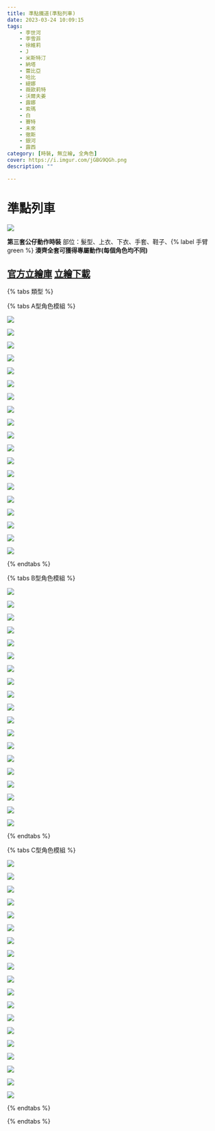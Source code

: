 ```yaml
---
title: 準點鐵道(準點列車)
date: 2023-03-24 10:09:15
tags:
    - 李世河
    - 李雪菲
    - 徐維莉
    - J
    - 米斯特汀
    - 納塔
    - 蕾比亞
    - 哈比
    - 緹娜
    - 薇歐莉特
    - 沃爾夫姜
    - 露娜
    - 索瑪
    - 白
    - 賽特
    - 未來
    - 徹斯
    - 銀河
    - 露西
category: [時裝, 無立繪, 全角色]
cover: https://i.imgur.com/jGBG9QGh.png
description: ""

---
```

# 準點列車

![](https://i.imgur.com/JQ1CREoh.png)

**第三套公仔動作時裝**
部位：髮型、上衣、下衣、手套、鞋子、{% label 手臂 green %}
**湊齊全套可獲得專屬動作(每個角色均不同)**



[官方立繪庫](https://closers.nexon.com/Pds/FanSiteKit)
[立繪下載](https://closers.vod.nexoncdn.co.kr/site/fansitekit/Closers_FansiteKit_InWonderLand_210302_objaqz.zip)
---

{% tabs 類型 %}
<!-- tab 模組A型-->
{% tabs A型角色模組 %}
<!-- tab 李世河(Seha)-->
[![](https://i.imgur.com/TreuhtQh.png)](https://i.imgur.com/TreuhtQ.png)
<!-- endtab -->
<!-- tab 李雪菲(Seulbi)-->
[![](https://i.imgur.com/EOQY1Och.png)](https://i.imgur.com/EOQY1Oc.png)
<!-- endtab -->
<!-- tab 徐維莉(Yuri)-->
[![](https://i.imgur.com/Q0cKScih.png)](https://i.imgur.com/Q0cKSci.png)
<!-- endtab -->
<!-- tab J-->
[![](https://i.imgur.com/EQEZz8ph.png)](https://i.imgur.com/EQEZz8p.png)
<!-- endtab -->
<!-- tab 米斯特汀(Tein)-->
[![](https://i.imgur.com/0LuPVjih.png)](https://i.imgur.com/0LuPVji.png)
<!-- endtab -->
<!-- tab 納塔(Nata)-->
[![](https://i.imgur.com/f9uF2JQh.png)](https://i.imgur.com/f9uF2JQ.png)
<!-- endtab -->
<!-- tab 蕾比雅(Levia)-->
[![](https://i.imgur.com/XPNxLbUh.png)](https://i.imgur.com/XPNxLbU.png)
<!-- endtab -->
<!-- tab 哈比(Harpy)-->
[![](https://i.imgur.com/iGUHLCTh.png)](https://i.imgur.com/iGUHLCT.png)
<!-- endtab -->
<!-- tab 緹娜(Tina)-->
[![](https://i.imgur.com/L2ksddih.png)](https://i.imgur.com/L2ksddi.png)
<!-- endtab -->
<!-- tab 薇歐莉特(Violet)-->
[![](https://i.imgur.com/mNBoU1hh.png)](https://i.imgur.com/mNBoU1h.png)
<!-- endtab -->
<!-- tab 沃爾夫姜(Wolfgang)-->
[![](https://i.imgur.com/2vPjtSRh.png)](https://i.imgur.com/2vPjtSR.png)
<!-- endtab -->
<!-- tab 露娜(Luna)-->
[![](https://i.imgur.com/lktTg6wh.png)](https://i.imgur.com/lktTg6w.png)
<!-- endtab -->
<!-- tab 索瑪(Soma)-->
[![](https://i.imgur.com/ByVyMvCh.png)](https://i.imgur.com/ByVyMvC.png)
<!-- endtab -->
<!-- tab 白(Bai)-->
[![](https://i.imgur.com/ZXsCvL5h.png)](https://i.imgur.com/ZXsCvL5.png)
<!-- endtab -->
<!-- tab 賽特(Seth)-->
[![](https://i.imgur.com/Eu3RLiKh.png)](https://i.imgur.com/Eu3RLiK.png)
<!-- endtab -->
<!-- tab 未來(Mirae)-->
[![](https://i.imgur.com/wuJFZ9oh.png)](https://i.imgur.com/wuJFZ9o.png)
<!-- endtab -->
<!-- tab 徹斯(Chulsoo)-->
[![](https://i.imgur.com/ARTOyE2h.png)](https://i.imgur.com/ARTOyE2.png)
<!-- endtab -->
<!-- tab 銀河(Eunha)-->
[![](https://i.imgur.com/vJz5L3ah.png)](https://i.imgur.com/vJz5L3a.png)
<!-- endtab -->
<!-- tab 露西(Lucy)-->
[![](https://i.imgur.com/mp46iYBh.png)](https://i.imgur.com/mp46iYB.png)
<!-- endtab -->
{% endtabs %}
<!-- endtab -->

<!-- tab 模組B型-->
{% tabs B型角色模組 %}
<!-- tab 李世河(Seha)-->
[![](https://i.imgur.com/tivamaQh.png)](https://i.imgur.com/tivamaQ.png)
<!-- endtab -->
<!-- tab 李雪菲(Seulbi)-->
[![](https://i.imgur.com/ivL6WUHh.png)](https://i.imgur.com/ivL6WUH.png)
<!-- endtab -->
<!-- tab 徐維莉(Yuri)-->
[![](https://i.imgur.com/XZS1837h.png)](https://i.imgur.com/XZS1837.png)
<!-- endtab -->
<!-- tab J-->
[![](https://i.imgur.com/IwF8920h.png)](https://i.imgur.com/IwF8920.png)
<!-- endtab -->
<!-- tab 米斯特汀(Tein)-->
[![](https://i.imgur.com/jBpIwWqh.png)](https://i.imgur.com/jBpIwWq.png)
<!-- endtab -->
<!-- tab 納塔(Nata)-->
[![](https://i.imgur.com/21tKH8Lh.png)](https://i.imgur.com/21tKH8L.png)
<!-- endtab -->
<!-- tab 蕾比雅(Levia)-->
[![](https://i.imgur.com/bQXMVUYh.png)](https://i.imgur.com/bQXMVUY.png)
<!-- endtab -->
<!-- tab 哈比(Harpy)-->
[![](https://i.imgur.com/g5mvfD8h.png)](https://i.imgur.com/g5mvfD8.png)
<!-- endtab -->
<!-- tab 緹娜(Tina)-->
[![](https://i.imgur.com/YWc3sdFh.png)](https://i.imgur.com/YWc3sdF.png)
<!-- endtab -->
<!-- tab 薇歐莉特(Violet)-->
[![](https://i.imgur.com/zP05o4Kh.png)](https://i.imgur.com/zP05o4K.png)
<!-- endtab -->
<!-- tab 沃爾夫姜(Wolfgang)-->
[![](https://i.imgur.com/SWHhdGZh.png)](https://i.imgur.com/SWHhdGZ.png)
<!-- endtab -->
<!-- tab 露娜(Luna)-->
[![](https://i.imgur.com/8oJ8BwVh.png)](https://i.imgur.com/8oJ8BwV.png)
<!-- endtab -->
<!-- tab 索瑪(Soma)-->
[![](https://i.imgur.com/zQzk4m5h.png)](https://i.imgur.com/zQzk4m5.png)
<!-- endtab -->
<!-- tab 白(Bai)-->
[![](https://i.imgur.com/72reac2h.png)](https://i.imgur.com/72reac2.png)
<!-- endtab -->
<!-- tab 賽特(Seth)-->
[![](https://i.imgur.com/ZBGdfbkh.png)](https://i.imgur.com/ZBGdfbk.png)
<!-- endtab -->
<!-- tab 未來(Mirae)-->
[![](https://i.imgur.com/nu9vKP3h.png)](https://i.imgur.com/nu9vKP3.png)
<!-- endtab -->
<!-- tab 徹斯(Chulsoo)-->
[![](https://i.imgur.com/4gdSFHmh.png)](https://i.imgur.com/4gdSFHm.png)
<!-- endtab -->
<!-- tab 銀河(Eunha)-->
[![](https://i.imgur.com/sZ06i0Hh.png)](https://i.imgur.com/sZ06i0H.png)
<!-- endtab -->
<!-- tab 露西(Lucy)-->
[![](https://i.imgur.com/H4bSIl3h.png)](https://i.imgur.com/H4bSIl3.png)
<!-- endtab -->
{% endtabs %}
<!-- endtab -->

<!-- tab 模組C型-->
{% tabs C型角色模組 %}
<!-- tab 李世河(Seha)-->
[![](https://i.imgur.com/7aDSdn1h.png)](https://i.imgur.com/7aDSdn1.png)
<!-- endtab -->
<!-- tab 李雪菲(Seulbi)-->
[![](https://i.imgur.com/kvwb3mWh.png)](https://i.imgur.com/kvwb3mW.png)
<!-- endtab -->
<!-- tab 徐維莉(Yuri)-->
[![](https://i.imgur.com/ipuWM6oh.png)](https://i.imgur.com/ipuWM6o.png)
<!-- endtab -->
<!-- tab J-->
[![](https://i.imgur.com/56xWDfPh.png)](https://i.imgur.com/56xWDfP.png)
<!-- endtab -->
<!-- tab 米斯特汀(Tein)-->
[![](https://i.imgur.com/sAkGWpHh.png)](https://i.imgur.com/sAkGWpH.png)
<!-- endtab -->
<!-- tab 納塔(Nata)-->
[![](https://i.imgur.com/MGtXxxQh.png)](https://i.imgur.com/MGtXxxQ.png)
<!-- endtab -->
<!-- tab 蕾比雅(Levia)-->
[![](https://i.imgur.com/rqU5OwQh.png)](https://i.imgur.com/rqU5OwQ.png)
<!-- endtab -->
<!-- tab 哈比(Harpy)-->
[![](https://i.imgur.com/5cwTUaWh.png)](https://i.imgur.com/5cwTUaW.png)
<!-- endtab -->
<!-- tab 緹娜(Tina)-->
[![](https://i.imgur.com/7d9jt23h.png)](https://i.imgur.com/7d9jt23.png)
<!-- endtab -->
<!-- tab 薇歐莉特(Violet)-->
[![](https://i.imgur.com/xA4LEK5h.png)](https://i.imgur.com/xA4LEK5.png)
<!-- endtab -->
<!-- tab 沃爾夫姜(Wolfgang)-->
[![](https://i.imgur.com/b2VDUO7h.png)](https://i.imgur.com/b2VDUO7.png)
<!-- endtab -->
<!-- tab 露娜(Luna)-->
[![](https://i.imgur.com/8QRUx4bh.png)](https://i.imgur.com/8QRUx4b.png)
<!-- endtab -->
<!-- tab 索瑪(Soma)-->
[![](https://i.imgur.com/LSg5vveh.png)](https://i.imgur.com/LSg5vve.png)
<!-- endtab -->
<!-- tab 白(Bai)-->
[![](https://i.imgur.com/4aXcKybh.png)](https://i.imgur.com/4aXcKyb.png)
<!-- endtab -->
<!-- tab 賽特(Seth)-->
[![](https://i.imgur.com/tpRpfXrh.png)](https://i.imgur.com/tpRpfXr.png)
<!-- endtab -->
<!-- tab 未來(Mirae)-->
[![](https://i.imgur.com/jZK0bDCh.png)](https://i.imgur.com/jZK0bDC.png)
<!-- endtab -->
<!-- tab 徹斯(Chulsoo)-->
[![](https://i.imgur.com/ytIHDFuh.png)](https://i.imgur.com/ytIHDFu.png)
<!-- endtab -->
<!-- tab 銀河(Eunha)-->
[![](https://i.imgur.com/cKu6pSph.png)](https://i.imgur.com/cKu6pSp.png)
<!-- endtab -->
<!-- tab 露西(Lucy)-->
[![](https://i.imgur.com/iUiVGVth.png)](https://i.imgur.com/iUiVGVt.png)
<!-- endtab -->
{% endtabs %}
<!-- endtab -->

{% endtabs %}


